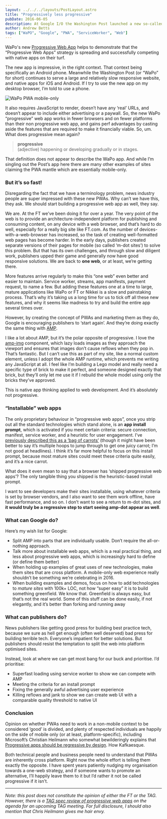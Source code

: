 ```yaml
---
layout: ../../../layouts/PostLayout.astro
title: "Progressively less progressive"
pubDate: 2016-06-05
description: At Google I/O the Washington Post launched a new so-called Progressive Web App. It can be hard to see how the word ‘progressive’ can be justified by some of the many things that now lay claim to that term.
author: Andrew Betts
tags: ["WaPO", "Google", "PWA", "ServiceWorker", "Web"]
---
```


WaPo's new [Progressive Web App](https://pwa.washingtonpost.com/) helps to demonstrate that the “Progressive Web Apps” strategy is spreading and successfully competing with native apps on their turf. 

The new app is impressive, in the right context. That context being specifically an Android phone. Meanwhile the Washington Post (or “WaPo” for short) continues to serve a large and relatively slow responsive website, and native apps for iOS and Android. If I try to use the new app on my desktop browser, I’m told to use a phone.

![WaPo PWA mobile-only](wapo.png)

It also requires JavaScript to render, doesn’t have any ‘real’ URLs, and doesn’t appear to include either advertising or a paywall. So, the new WaPo “progressive” web app works in fewer browsers and on fewer platforms than their non progressive web app, and gains perf advantages by casting aside the features that are required to make it financially viable. So, um. What does progressive mean again?

> **progressive**  
> (adjective) happening or developing gradually or in stages.

That definition does not appear to describe the WaPo app. And while I’m singling out the Post’s app here there are many other examples of sites claiming the PWA mantle which are essentially mobile-only.

### But it’s so fast!

Disregarding the fact that we have a terminology problem, news industry people are super impressed with these new PWAs. Why can’t we have this, they ask. We should start building a progressive web app as well, they say.

We are. At the FT we’ve been doing it for over a year. The very point of the web is to provide an architecture-independent platform for publishing and consuming content, on any device with a web browser, and that’s hard to do well, especially for a really big site like FT.com. As the number of devices-with-a-web-browser has increased, so the task of creating well-formatted web pages has become harder. In the early days, publishers created separate versions of their pages for mobile (so called ‘m-dot sites’) to solve this problem. But that has its own challenges, and through slow and diligent work, publishers upped their game and generally now have good responsive solutions. We are back to **one web**, or at least, we’re getting there.

More features arrive regularly to make this “one web” even better and easier to maintain. Service worker, streams, app manifests, payment request, to name a few. But adding these features one at a time to large, mature applications like WaPo or FT or Nikkei is a slow and painstaking process. That’s why it’s taking us a long time for us to tick off all these new features, and why it seems like madness to try and build the entire app several times over.

However, by creating the concept of PWAs and marketing them as they do, Google is encouraging publishers to ‘start again’. And they’re doing exactly the same thing with [AMP](https://www.ampproject.org/).

I like a lot about AMP, but it’s the polar opposite of progressive. I love the [amp-img](https://github.com/ampproject/amphtml/blob/master/builtins/amp-img.md) component, which lazy loads images as they approach the viewport and ensures that images don’t cause reflows when they pop in. That’s fantastic. But I can’t use this as part of my site, like a normal custom element, unless I adopt the whole AMP runtime, which prevents me writing any JavaScript at all. I feel like I’m building a Lego model and really need a specific type of brick to make it perfect, and someone designed exactly that brick, but they’ll only let me use it if I rebuild the whole model using only the bricks they’ve approved.

This is native app thinking applied to web development. And it’s absolutely not progressive.

### “Installable” web apps

The only proprietary behaviour in “progressive web apps”, once you strip out all the standard technologies which stand alone, is an **app install prompt**, which is activated if you meet certain criteria: secure connection, manifest, service worker, and a heuristic for user engagement. I’ve [previously described this as a ‘bag of carrots’](https://trib.tv/2015/10/11/progressive-apps/) (though it might have been better to say it’s multiple hoops to jump through to get one juicy carrot; I’m not good at headlines). I think it’s far more helpful to focus on this install prompt, because most mature sites could meet these criteria quite easily, and it’s a nice carrot.

What does it even mean to say that a browser has ‘shipped progressive web apps’? The only tangible thing you shipped is the heuristic-based install prompt.

I want to see developers make their sites installable, using whatever criteria is set by browser vendors, and I also want to see them work offline, have fast performance, and so on. I don’t want to see a return to m-dot sites, and **it would truly be a regressive step to start seeing amp-dot appear as well**.

### What can Google do?

Here’s my wish list for Google:

*   Split AMP into parts that are individually usable. Don’t require the all-or-nothing approach.
*   Talk more about installable web apps, which is a real practical thing, and less about progressive web apps, which is increasingly hard to define (or define them better)
*   When holding up examples of great uses of new technologies, make them sites that are cross platform. A mobile-only web experience really shouldn’t be something we’re celebrating in 2016.
*   When building examples and demos, focus on how to add technologies to _mature sites_ with 100k+ LOC, not how “super easy” it is to build something greenfield. We know that. Greenfield is always easy, but that’s not the real world. Some of this stuff can be done easily, if not elegantly, and it’s better than forking and running away

### What can publishers do?

News publishers like getting good press for building best practice tech, because we sure as hell get enough (often well deserved) bad press for building terrible tech. Everyone’s impatient for better solutions. But publishers should resist the temptation to split the web into platform optimised sites.

Instead, look at where we can get most bang for our buck and prioritise. I’d prioritise:

*   Superfast loading using service worker to show we can compete with AMP
*   Meeting the criteria for an install prompt
*   Fixing the generally awful advertising user experience
*   Killing reflows and jank to show we can create web UI with a comparable quality threshold to native UI

### Conclusion

Opinion on whether PWAs need to work in a non-mobile context to be considered ‘good’ is divided, and plenty of respected individuals are happily on the side of mobile only (or at least, platform-specific), including Microsoft’s Christian Heilmann who somewhat bewilderingly explains that [Progressive apps should be regressive by design](https://www.christianheilmann.com/2016/05/31/progressive-web-apps-and-our-regressive-approach/). How Kafkaesque.

Both technical people and business people need to understand that PWAs are inherently cross platform. Right now the whole effort is telling them exactly the opposite. I have spent years patiently nudging my organisation towards a one-web strategy, and if someone wants to promote an alternative, I’ll happily leave them to it but I’d rather it not be called progressive if it isn’t.

---

_Note: this post does not constitute the opinion of either the FT or the TAG. However, there is a [TAG spec review of progressive web apps](https://github.com/w3ctag/spec-reviews/issues/123) on the agenda for an upcoming TAG meeting. For full disclosure, I should also mention that Chris Heilmann gives me hair envy._
